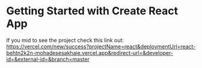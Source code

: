 # Getting Started with Create React App
If you mid to see the project check this link out:
https://vercel.com/new/success?projectName=react&deploymentUrl=react-behtn2k2n-mohadesesakhaie.vercel.app&redirect-url=&developer-id=&external-id=&branch=master
